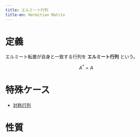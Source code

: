 ```yaml
---
title: エルミート行列
title-en: Hermitian Matrix
---
```


# 定義

エルミート転置が自身と一致する行列を **エルミート行列** という。

$$
A^* = A
$$

# 特殊ケース

- [対称行列](symmetric-matrix.md)

# 性質

